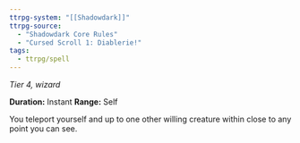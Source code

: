 ```yaml
---
ttrpg-system: "[[Shadowdark]]"
ttrpg-source: 
  - "Shadowdark Core Rules"
  - "Cursed Scroll 1: Diablerie!"
tags:
  - ttrpg/spell
---
```

*Tier 4, wizard*

**Duration:** Instant
**Range:** Self

You teleport yourself and up to one other willing creature within close to any point you can see.


